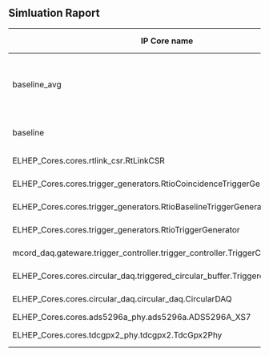  ## Simluation Raport
| IP Core name | TB Exist | TB Framework | TB Status | ToDo |
| - | - | - | - | - | 
 baseline_avg | True | Migen | Test running properly | 1. make a list! <br> 2. make a second list | 
baseline | True | Cocotb | Succesful test, 0 Errors. | Example <br> | 
ELHEP_Cores.cores.rtlink_csr.RtLinkCSR| False | N/A | N/A | Prepare TB |
ELHEP_Cores.cores.trigger_generators.RtioCoincidenceTriggerGenerator| False | N/A | N/A | Prepare TB |
ELHEP_Cores.cores.trigger_generators.RtioBaselineTriggerGenerator| False | N/A | N/A | Prepare TB |
ELHEP_Cores.cores.trigger_generators.RtioTriggerGenerator| False | N/A | N/A | Prepare TB |
mcord_daq.gateware.trigger_controller.trigger_controller.TriggerController| False | N/A | N/A | Prepare TB |
ELHEP_Cores.cores.circular_daq.triggered_circular_buffer.TriggeredCircularBuffer| False | N/A | N/A | Prepare TB |
ELHEP_Cores.cores.circular_daq.circular_daq.CircularDAQ| False | N/A | N/A | Prepare TB |
ELHEP_Cores.cores.ads5296a_phy.ads5296a.ADS5296A_XS7 | True | VerilogTB | 
ELHEP_Cores.cores.tdcgpx2_phy.tdcgpx2.TdcGpx2Phy| False | N/A | N/A | Prepare TB |
